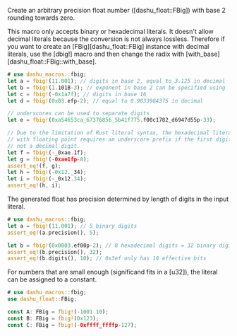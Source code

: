 Create an arbitrary precision float number ([dashu_float::FBig]) with base 2 rounding towards zero.

This macro only accepts binary or hexadecimal literals. It doesn't allow decimal literals because
the conversion is not always lossless. Therefore if you want to create an [FBig][dashu_float::FBig]
instance with decimal literals, use the [dbig!] macro and then change the radix with
[with_base][dashu_float::FBig::with_base].

```rust
# use dashu_macros::fbig;
let a = fbig!(11.001); // digits in base 2, equal to 3.125 in decimal
let b = fbig!(1.101B-3); // exponent in base 2 can be specified using `Bxx`
let c = fbig!(-0x1a7f); // digits in base 16
let d = fbig!(0x03.efp-2); // equal to 0.9833984375 in decimal

// underscores can be used to separate digits
let e = fbig!(0xa54653ca_67376856_5b41f775.f00c1782_d6947d55p-33);

// Due to the limitation of Rust literal syntax, the hexadecimal literal
// with floating point requires an underscore prefix if the first digit is
// not a decimal digit.
let f = fbig!(-_0xae.1f);
let g = fbig!(-0xae1fp-8);
assert_eq!(f, g);
let h = fbig!(-0x12._34);
let i = fbig!(-_0x12.34);
assert_eq!(h, i);
```

The generated float has precision determined by length of digits in the input literal.

```rust
# use dashu_macros::fbig;
let a = fbig!(11.001); // 5 binary digits
assert_eq!(a.precision(), 5);

let b = fbig!(0x0003.ef00p-2); // 8 hexadecimal digits = 32 binary digits
assert_eq!(b.precision(), 32);
assert_eq!(b.digits(), 10); // 0x3ef only has 10 effective bits
```

For numbers that are small enough (significand fits in a [u32]),
the literal can be assigned to a constant.

```rust
# use dashu_macros::fbig;
use dashu_float::FBig;

const A: FBig = fbig!(-1001.10);
const B: FBig = fbig!(0x123);
const C: FBig = fbig!(-0xffff_ffffp-127);
```